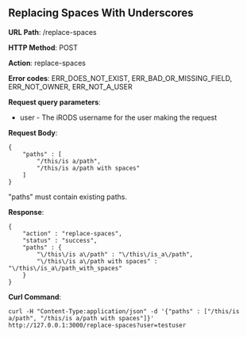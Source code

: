Replacing Spaces With Underscores
------------------------------------------------------------------------------

__URL Path__: /replace-spaces

__HTTP Method__: POST

__Action__: replace-spaces

__Error codes__: ERR_DOES_NOT_EXIST, ERR_BAD_OR_MISSING_FIELD, ERR_NOT_OWNER, ERR_NOT_A_USER

__Request query parameters__:
* user - The iRODS username for the user making the request

__Request Body__:

    {
        "paths" : [
            "/this/is a/path",
            "/this/is a/path with spaces"
        ]
    }

"paths" must contain existing paths.

__Response__:

    {
        "action" : "replace-spaces",
        "status" : "success",
        "paths" : {
            "\/this\/is a\/path" : "\/this\/is_a\/path",
            "\/this\/is a\/path with spaces" : "\/this\/is_a\/path_with_spaces"
        }
    }

__Curl Command__:

    curl -H "Content-Type:application/json" -d '{"paths" : ["/this/is a/path", "/this/is a/path with spaces"]}' http://127.0.0.1:3000/replace-spaces?user=testuser